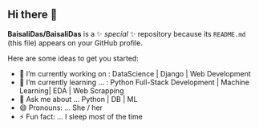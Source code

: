 ## Hi there 👋


**BaisaliDas/BaisaliDas** is a ✨ _special_ ✨ repository because its `README.md` (this file) appears on your GitHub profile.

Here are some ideas to get you started:

- 🔭 I’m currently working on  : DataScience | Django | Web Development 
- 🌱 I’m currently learning ... : Python Full-Stack Development | Machine Learning| EDA | Web Scrapping 
- 💬 Ask me about ... Python | DB | ML 
- 😄 Pronouns: ... She / her
- ⚡ Fun fact: ... I sleep most of the time

